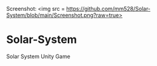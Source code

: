 Screenshot: 
<img src = https://github.com/mm528/Solar-System/blob/main/Screenshot.png?raw=true>
# Solar-System
 Solar System Unity Game

